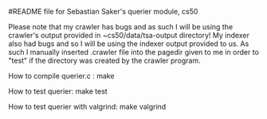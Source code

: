 #README file for Sebastian Saker's querier module, cs50

Please note that my crawler has bugs and as such I will be using the 
crawler's output provided in ~cs50/data/tsa-output directory!
My indexer also had bugs and so I will be using the indexer output provided
to us.
As such I manually inserted .crawler file into the pagedir given to me
in order to "test" if the directory was created by the crawler program. 

How to compile querier.c : make

How to test querier: make test

How to test querier with valgrind: make valgrind

